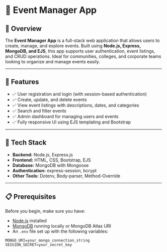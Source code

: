 # 📅 Event Manager App

## 📖 Overview

The **Event Manager App** is a full-stack web application that allows users to create, manage, and explore events. Built using **Node.js, Express, MongoDB, and EJS**, this app supports user authentication, event listings, and CRUD operations. Ideal for communities, colleges, and corporate teams looking to organize and manage events easily.

---

## 🚀 Features

- ✅ User registration and login (with session-based authentication)
- ✅ Create, update, and delete events
- ✅ View event listings with descriptions, dates, and categories
- ✅ Search and filter events
- ✅ Admin dashboard for managing users and events
- ✅ Fully responsive UI using EJS templating and Bootstrap

---

## 🧰 Tech Stack

- **Backend:** Node.js, Express.js
- **Frontend:** HTML, CSS, Bootstrap, EJS
- **Database:** MongoDB with Mongoose
- **Authentication:** express-session, bcrypt
- **Other Tools:** Dotenv, Body-parser, Method-Override

---

## 📋 Prerequisites

Before you begin, make sure you have:

- [Node.js](https://nodejs.org/) installed
- [MongoDB](https://www.mongodb.com/) running locally or MongoDB Atlas URI
- An `.env` file set up with the following variables:

```env
MONGO_URI=your_mongo_connection_string
SESSION_SECRET=your_secret_key
